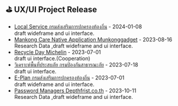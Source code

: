 
## ⛳️ UX/UI Project Release

- <a href='https://github.com/anchalitaka20g/uxui-Project/tree/main/Local%20Service' target='_blank'>Local Service กรมส่งเสริมการปกครองท้องถิ่น</a> - 2024-01-08
  <br/>draft wideframe and ui interface.
- <a href='https://github.com/anchalitaka20g/uxui-Project/tree/main/Mankong%20Care%20Native%20Application' target='_blank'>Mankong Care Native Application Munkonggadget</a> - 2023-08-16
  <br/> Research Data ,draft wideframe and ui interface.
- <a href='https://github.com/anchalitaka20g/uxui-Project/tree/main/Recycle%20Day' target='_blank'>Recycle Day Michelin</a> - 2023-07-01
  <br/>draft ui interface.(Cooperation)
- <a href='https://github.com/anchalitaka20g/uxui-Project/tree/main/กรมป้องกันสาธารณะภัย' target='_blank'>วิเคราะห์พื้นที่ประสบภัย กรมป้องกันสาธารณะภัย</a> - 2023-07-18
  <br/>draft ui interface.
- <a href='https://github.com/anchalitaka20g/uxui-Project/tree/main/e-plan%20Project' target='_blank'>E-Plan กรมส่งเสริมการปกครองท้องถิ่น</a> - 2023-07-01
  <br/>draft wideframe and ui interface.
- <a href='https://github.com/anchalitaka20g/uxui-Project/tree/main/password%20managers' target='_blank'>Password Managers Depthfrist.co.th</a> - 2023-10-11
  <br/>Research Data ,draft wideframe and ui interface.

<!-- github_plugin_end -->

